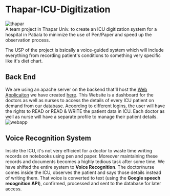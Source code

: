 # Thapar-ICU-Digitization
![thapar](https://github.com/AryanSethi/Thapar-ICU-Digitization/blob/master/assets/thapar.jpg)
</br>
A team project in Thapar Univ. to create an ICU digitization system for a hospital in Patiala to minimize the use of Pen/Paper and speed up the observation process.

The USP of the project is bsically a voice-guided system which will include everything from recording patient's conditions to something very specific like it's diet chart.


## Back End 
We are using an apache server on the backend that'll host the [Web Applicaiton][2] we have created [here][1]. This Website is a dashboard for the doctors as well as nurses to access the details of every ICU patient on demand from our database. Acoording to different logins, the user will have the rights to READ  or  READ & WRITE the patient data in ICU. Each doctor as well as nurse will have a separate profile to manage their patient details.
![webapp](https://github.com/AryanSethi/Thapar-ICU-Digitization/blob/master/assets/Screenshot%202020-09-16%20143426.png)

## Voice Recognition System
Inside the ICU, it's not very efficient for a doctor to waste time writing records on notebooks using pen and paper. Moreover maintaining these records and documents becomes a highly tedious task after some time. We have shifted the entire system to **Voice Recognition**. The doctor/nurse comes inside the ICU, observes the patient and says those details instead of writing them. That voice is converted to text (using the **Google speech recognition API**), confirmed, processed and sent to the database for later access. 


[1]: https://github.com/anshgarg7/ICU_Project        "Github"
[2]: https://codemonk-health.000webhostapp.com/        "SehatApplication"
